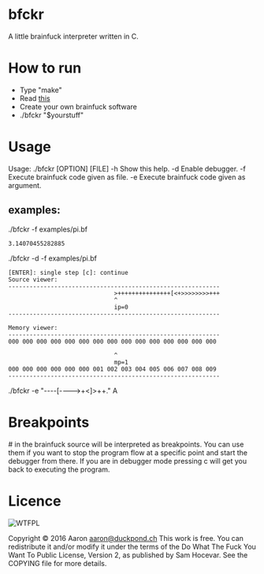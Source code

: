 # bfckr
A little brainfuck interpreter written in C.

# How to run
* Type "make"
* Read [this](https://en.wikipedia.org/wiki/Brainf**k)
* Create your own brainfuck software
* ./bfckr "$yourstuff"

# Usage
Usage: ./bfckr [OPTION] [FILE]
-h        Show this help.
-d        Enable debugger.
-f         Execute brainfuck code given as file.
-e        Execute brainfuck code given as argument.

## examples:

./bfckr -f examples/pi.bf
~~~~
3.14070455282885
~~~~

./bfckr -d -f examples/pi.bf
~~~~
[ENTER]: single step [c]: continue
Source viewer:                                            
------------------------------------------------------------
                              >+++++++++++++++[<+>>>>>>>>+++
                              ^                             
                              ip=0                         
------------------------------------------------------------

Memory viewer:                                            
------------------------------------------------------------
000 000 000 000 000 000 000 000 000 000 000 000 000 000 000 

                              ^                             
                              mp=1                         
000 000 000 000 000 000 001 002 003 004 005 006 007 008 009 
------------------------------------------------------------
~~~~

./bfckr -e "----[---->+<]>++."
A

# Breakpoints

\# in the brainfuck source will be interpreted as breakpoints. You can use them if you want to stop the program flow at a specific point and start the debugger from there. If you are in debugger mode pressing c will get you back to executing the program.

# Licence

![WTFPL](http://www.wtfpl.net/wp-content/uploads/2012/12/logo-220x1601.png)

Copyright © 2016 Aaron aaron@duckpond.ch
This work is free. You can redistribute it and/or modify it under the
terms of the Do What The Fuck You Want To Public License, Version 2,
as published by Sam Hocevar. See the COPYING file for more details.
